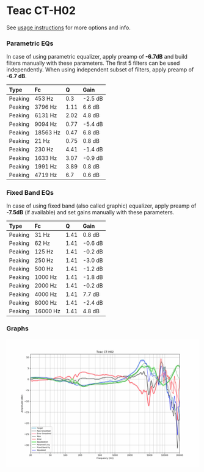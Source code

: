 # Teac CT-H02
See [usage instructions](https://github.com/jaakkopasanen/AutoEq#usage) for more options and info.

### Parametric EQs
In case of using parametric equalizer, apply preamp of **-6.7dB** and build filters manually
with these parameters. The first 5 filters can be used independently.
When using independent subset of filters, apply preamp of **-6.7 dB**.

| Type    | Fc       |    Q | Gain    |
|:--------|:---------|:-----|:--------|
| Peaking | 453 Hz   | 0.3  | -2.5 dB |
| Peaking | 3796 Hz  | 1.11 | 6.6 dB  |
| Peaking | 6131 Hz  | 2.02 | 4.8 dB  |
| Peaking | 9094 Hz  | 0.77 | -5.4 dB |
| Peaking | 18563 Hz | 0.47 | 6.8 dB  |
| Peaking | 21 Hz    | 0.75 | 0.8 dB  |
| Peaking | 230 Hz   | 4.41 | -1.4 dB |
| Peaking | 1633 Hz  | 3.07 | -0.9 dB |
| Peaking | 1991 Hz  | 3.89 | 0.8 dB  |
| Peaking | 4719 Hz  | 6.7  | 0.6 dB  |

### Fixed Band EQs
In case of using fixed band (also called graphic) equalizer, apply preamp of **-7.5dB**
(if available) and set gains manually with these parameters.

| Type    | Fc       |    Q | Gain    |
|:--------|:---------|:-----|:--------|
| Peaking | 31 Hz    | 1.41 | 0.8 dB  |
| Peaking | 62 Hz    | 1.41 | -0.6 dB |
| Peaking | 125 Hz   | 1.41 | -0.2 dB |
| Peaking | 250 Hz   | 1.41 | -3.0 dB |
| Peaking | 500 Hz   | 1.41 | -1.2 dB |
| Peaking | 1000 Hz  | 1.41 | -1.8 dB |
| Peaking | 2000 Hz  | 1.41 | -0.2 dB |
| Peaking | 4000 Hz  | 1.41 | 7.7 dB  |
| Peaking | 8000 Hz  | 1.41 | -2.4 dB |
| Peaking | 16000 Hz | 1.41 | 4.8 dB  |

### Graphs
![](./Teac%20CT-H02.png)